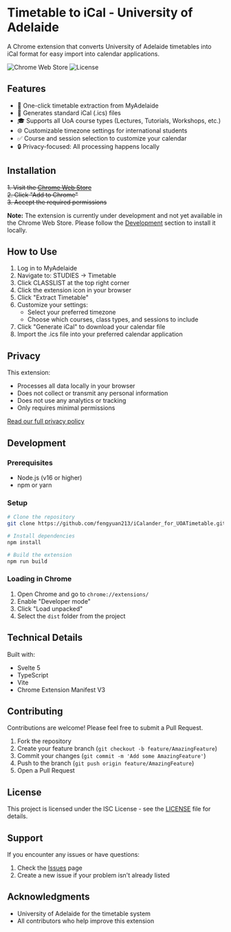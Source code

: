 # Timetable to iCal - University of Adelaide

A Chrome extension that converts University of Adelaide timetables into iCal format for easy import into calendar applications.

![Chrome Web Store](https://img.shields.io/chrome-web-store/v/YOUR_EXTENSION_ID)
![License](https://img.shields.io/github/license/fengyuan213/iCalander_for_UOATimetable)

## Features

- 🔄 One-click timetable extraction from MyAdelaide
- 📅 Generates standard iCal (.ics) files
- 🎓 Supports all UoA course types (Lectures, Tutorials, Workshops, etc.)
- 🌐 Customizable timezone settings for international students
- ✅ Course and session selection to customize your calendar
- 🔒 Privacy-focused: All processing happens locally

## Installation

~~1. Visit the [Chrome Web Store](YOUR_CHROME_STORE_LINK)~~  
~~2. Click "Add to Chrome"~~  
~~3. Accept the required permissions~~

**Note:** The extension is currently under development and not yet available in the Chrome Web Store. Please follow the [Development](#development) section to install it locally.

## How to Use

1. Log in to MyAdelaide
2. Navigate to: STUDIES → Timetable
3. Click CLASSLIST at the top right corner
4. Click the extension icon in your browser
5. Click "Extract Timetable"
6. Customize your settings:
   - Select your preferred timezone
   - Choose which courses, class types, and sessions to include
7. Click "Generate iCal" to download your calendar file
8. Import the .ics file into your preferred calendar application

## Privacy

This extension:
- Processes all data locally in your browser
- Does not collect or transmit any personal information
- Does not use any analytics or tracking
- Only requires minimal permissions

[Read our full privacy policy](https://fengyuan213.github.io/iCalander_for_UOATimetable/privacy-policy)

## Development

### Prerequisites
- Node.js (v16 or higher)
- npm or yarn

### Setup
```bash
# Clone the repository
git clone https://github.com/fengyuan213/iCalander_for_UOATimetable.git

# Install dependencies
npm install

# Build the extension
npm run build

```

### Loading in Chrome
1. Open Chrome and go to `chrome://extensions/`
2. Enable "Developer mode"
3. Click "Load unpacked"
4. Select the `dist` folder from the project

## Technical Details

Built with:
- Svelte 5
- TypeScript
- Vite
- Chrome Extension Manifest V3

## Contributing

Contributions are welcome! Please feel free to submit a Pull Request.

1. Fork the repository
2. Create your feature branch (`git checkout -b feature/AmazingFeature`)
3. Commit your changes (`git commit -m 'Add some AmazingFeature'`)
4. Push to the branch (`git push origin feature/AmazingFeature`)
5. Open a Pull Request

## License

This project is licensed under the ISC License - see the [LICENSE](LICENSE) file for details.

## Support

If you encounter any issues or have questions:
1. Check the [Issues](https://github.com/fengyuan213/iCalander_for_UOATimetable/issues) page
2. Create a new issue if your problem isn't already listed

## Acknowledgments

- University of Adelaide for the timetable system
- All contributors who help improve this extension 